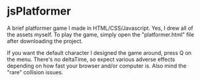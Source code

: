 # jsPlatformer
A brief platformer game I made in HTML/CSS/Javascript. Yes, I drew all of the assets myself. To play the game, simply open the "platformer.html" file after downloading the project.

If you want the default character I designed the game around, press Q on the menu.
There's no deltaTime, so expect various adverse effects depending on how fast your browser and/or computer is. Also mind the "rare" collision issues.
